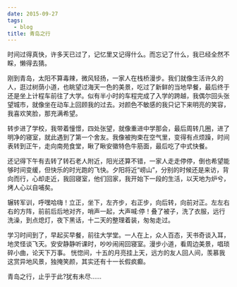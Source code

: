 ```yaml
---
date: 2015-09-27
tags:
  - blog
title: 青岛之行
---
```


时间过得真快，许多天已过了，记忆里又记得什么。而忘记了什么，我已经全然不睬，懒得去猜。

<!--more-->

刚到青岛，太阳不算毒辣，微风轻扬，一家人在栈桥漫步。我们就像生活许久的人，逛过树荫小道，也眺望过海天一色的美景，吃过了新鲜的当地早餐，最后终于还是坐上计程车前往了大学。似有半小时的车程完成了入学的跨越，我偶尔回头张望城市，就像坐在动车上回顾我的过去。对颜色不敏感的我只记下来明亮的笑容，我喜欢笑脸，那充满希望。

转步进了学校，我带着憧憬，四处张望，就像重进中学那会，最后周转几圈，进了明净的寝室，就此遇到了第一个舍友。我像被拘束在空气里，变得有点烦躁，时间表转到正午，走向南苑食堂，瞅了瞅安徽特色牛筋面，最后吃了中式快餐。

还记得下午有去转了转石老人附近，阳光还算不错，一家人走走停停，倒也希望能够时间变缓，但快乐的时光跑的飞快。夕阳将近“崂山”，分别的时候还是来访，背向而行，心却走近，我回寝室，他们回家，我开始下一段的生活，以天地为炉兮，烤人心以自哺矣。

辗转军训，呼嘿哈嗨！立正，坐下，左齐步，右正步，向后转，向前对正。左左右右的方阵，前前后后地对齐，哨声一起，大声喊:停！叠了被子，洗了衣服，远行洗澡，到点熄灯，夜下黑话，十二天的整理着装，匆匆走过。

学习时间到了，早起买早餐，前往大学堂。一人在上，众人百态，天书奇谈入耳，地灵怪谈飞天。安安静静听课时，吵吵闹闹回寝室。漫步小道，看周边美景，唱琐碎小曲，论天下万事。
恍惚间，十五的月亮挂上天，远方的友人回人间，羡慕我这赏异地风景，独掩笑颜，其实还有十一长假疯癫。

青岛之行，止乎于此?犹有未尽……
